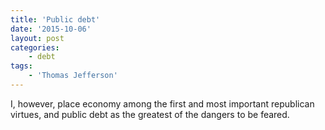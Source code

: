 ```yaml
---
title: 'Public debt'
date: '2015-10-06'
layout: post
categories:
    - debt
tags:
    - 'Thomas Jefferson'
---
```


I, however, place economy among the first and most important republican virtues, and public debt as the greatest of the dangers to be feared.